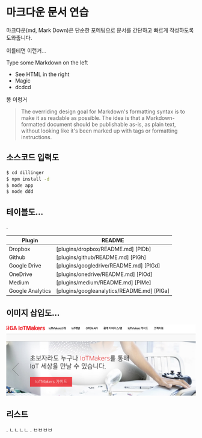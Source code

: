 # 마크다운 문서 연습

마크다운(md, Mark Down)은 단순한 포메팅으로 문서를 간단하고 빠르게 작성하도록 도와줍니다.

이를테면 이런거...

 Type some Markdown on the left
  - See HTML in the right
  - Magic
  - dcdcd

  똥 이렁거

  
> The overriding design goal for Markdown's
> formatting syntax is to make it as readable
> as possible. The idea is that a
> Markdown-formatted document should be
> publishable as-is, as plain text, without
> looking like it's been marked up with tags
> or formatting instructions.

## 소스코드 입력도

```sh
$ cd dillinger
$ npm install -d
$ node app
$ node ddd
```

## 테이블도...

.

| Plugin | README |
| ------ | ------ |
| Dropbox | [plugins/dropbox/README.md] [PlDb] |
| Github | [plugins/github/README.md] [PlGh] |
| Google Drive | [plugins/googledrive/README.md] [PlGd] |
| OneDrive | [plugins/onedrive/README.md] [PlOd] |
| Medium | [plugins/medium/README.md] [PlMe] |
| Google Analytics | [plugins/googleanalytics/README.md] [PlGa] |


## 이미지 삽입도...

![IoTMakers](./images/img001.PNG "IoTMakers")

## 리스트

. ㄴㄴㄴㄴ
. ㅂㅂㅂㅂ
